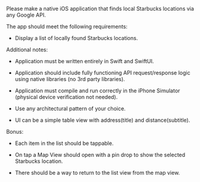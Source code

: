 Please make a native iOS application that finds local Starbucks locations via any Google API.

The app should meet the following requirements:

- Display a list of locally found Starbucks locations.

Additional notes:

- Application must be written entirely in Swift and SwiftUI.

- Application should include fully functioning API request/response logic using native libraries (no 3rd party libraries).

- Application must compile and run correctly in the iPhone Simulator (physical device verification not needed).

- Use any architectural pattern of your choice.

- UI can be a simple table view with address(title) and distance(subtitle).

Bonus:

- Each item in the list should be tappable.

- On tap a Map View should open with a pin drop to show the selected Starbucks location.

- There should be a way to return to the list view from the map view.
